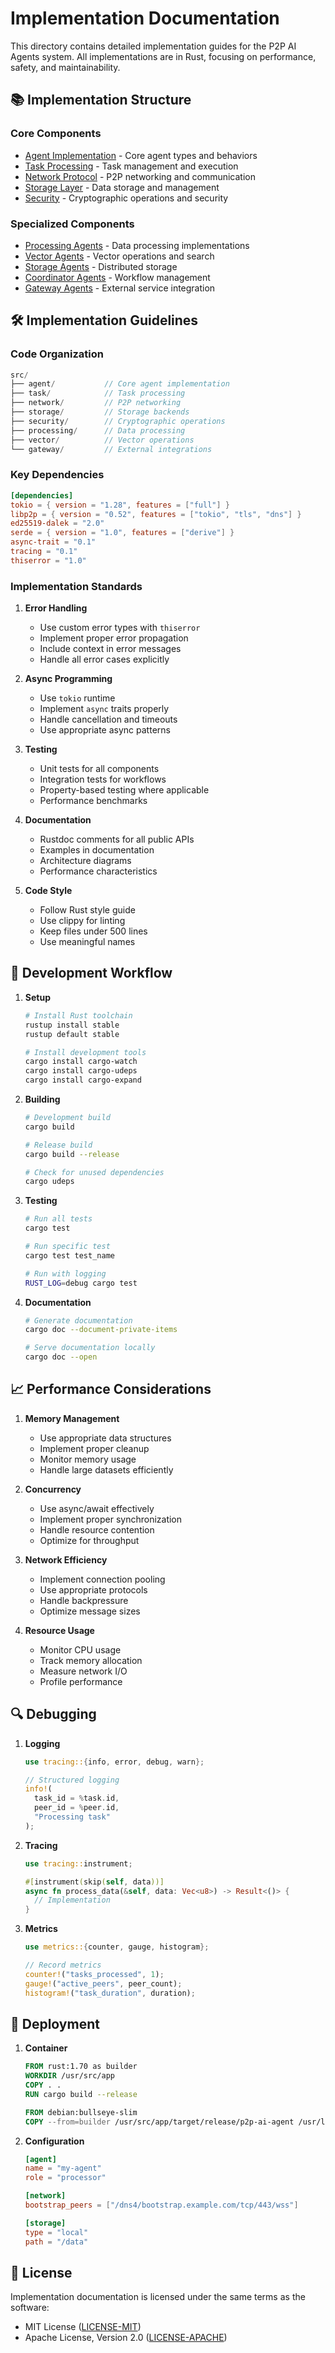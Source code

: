# Implementation Documentation

This directory contains detailed implementation guides for the P2P AI Agents system. All implementations are in Rust, focusing on performance, safety, and maintainability.

## 📚 Implementation Structure

### Core Components
- [Agent Implementation](agent.md) - Core agent types and behaviors
- [Task Processing](task-processing.md) - Task management and execution
- [Network Protocol](network.md) - P2P networking and communication
- [Storage Layer](storage.md) - Data storage and management
- [Security](security.md) - Cryptographic operations and security

### Specialized Components
- [Processing Agents](processing-agents.md) - Data processing implementations
- [Vector Agents](vector-agents.md) - Vector operations and search
- [Storage Agents](storage-agents.md) - Distributed storage
- [Coordinator Agents](coordinator-agents.md) - Workflow management
- [Gateway Agents](gateway-agents.md) - External service integration

## 🛠 Implementation Guidelines

### Code Organization
```rust
src/
├── agent/           // Core agent implementation
├── task/            // Task processing
├── network/         // P2P networking
├── storage/         // Storage backends
├── security/        // Cryptographic operations
├── processing/      // Data processing
├── vector/          // Vector operations
└── gateway/         // External integrations
```

### Key Dependencies
```toml
[dependencies]
tokio = { version = "1.28", features = ["full"] }
libp2p = { version = "0.52", features = ["tokio", "tls", "dns"] }
ed25519-dalek = "2.0"
serde = { version = "1.0", features = ["derive"] }
async-trait = "0.1"
tracing = "0.1"
thiserror = "1.0"
```

### Implementation Standards

1. **Error Handling**
   - Use custom error types with `thiserror`
   - Implement proper error propagation
   - Include context in error messages
   - Handle all error cases explicitly

2. **Async Programming**
   - Use `tokio` runtime
   - Implement `async` traits properly
   - Handle cancellation and timeouts
   - Use appropriate async patterns

3. **Testing**
   - Unit tests for all components
   - Integration tests for workflows
   - Property-based testing where applicable
   - Performance benchmarks

4. **Documentation**
   - Rustdoc comments for all public APIs
   - Examples in documentation
   - Architecture diagrams
   - Performance characteristics

5. **Code Style**
   - Follow Rust style guide
   - Use clippy for linting
   - Keep files under 500 lines
   - Use meaningful names

## 🔄 Development Workflow

1. **Setup**
   ```bash
   # Install Rust toolchain
   rustup install stable
   rustup default stable
   
   # Install development tools
   cargo install cargo-watch
   cargo install cargo-udeps
   cargo install cargo-expand
   ```

2. **Building**
   ```bash
   # Development build
   cargo build
   
   # Release build
   cargo build --release
   
   # Check for unused dependencies
   cargo udeps
   ```

3. **Testing**
   ```bash
   # Run all tests
   cargo test
   
   # Run specific test
   cargo test test_name
   
   # Run with logging
   RUST_LOG=debug cargo test
   ```

4. **Documentation**
   ```bash
   # Generate documentation
   cargo doc --document-private-items
   
   # Serve documentation locally
   cargo doc --open
   ```

## 📈 Performance Considerations

1. **Memory Management**
   - Use appropriate data structures
   - Implement proper cleanup
   - Monitor memory usage
   - Handle large datasets efficiently

2. **Concurrency**
   - Use async/await effectively
   - Implement proper synchronization
   - Handle resource contention
   - Optimize for throughput

3. **Network Efficiency**
   - Implement connection pooling
   - Use appropriate protocols
   - Handle backpressure
   - Optimize message sizes

4. **Resource Usage**
   - Monitor CPU usage
   - Track memory allocation
   - Measure network I/O
   - Profile performance

## 🔍 Debugging

1. **Logging**
   ```rust
   use tracing::{info, error, debug, warn};
   
   // Structured logging
   info!(
     task_id = %task.id,
     peer_id = %peer.id,
     "Processing task"
   );
   ```

2. **Tracing**
   ```rust
   use tracing::instrument;
   
   #[instrument(skip(self, data))]
   async fn process_data(&self, data: Vec<u8>) -> Result<()> {
     // Implementation
   }
   ```

3. **Metrics**
   ```rust
   use metrics::{counter, gauge, histogram};
   
   // Record metrics
   counter!("tasks_processed", 1);
   gauge!("active_peers", peer_count);
   histogram!("task_duration", duration);
   ```

## 🚀 Deployment

1. **Container**
   ```dockerfile
   FROM rust:1.70 as builder
   WORKDIR /usr/src/app
   COPY . .
   RUN cargo build --release
   
   FROM debian:bullseye-slim
   COPY --from=builder /usr/src/app/target/release/p2p-ai-agent /usr/local/bin/
   ```

2. **Configuration**
   ```toml
   [agent]
   name = "my-agent"
   role = "processor"
   
   [network]
   bootstrap_peers = ["/dns4/bootstrap.example.com/tcp/443/wss"]
   
   [storage]
   type = "local"
   path = "/data"
   ```

## 📝 License

Implementation documentation is licensed under the same terms as the software:
- MIT License ([LICENSE-MIT](../LICENSE-MIT))
- Apache License, Version 2.0 ([LICENSE-APACHE](../LICENSE-APACHE)) 